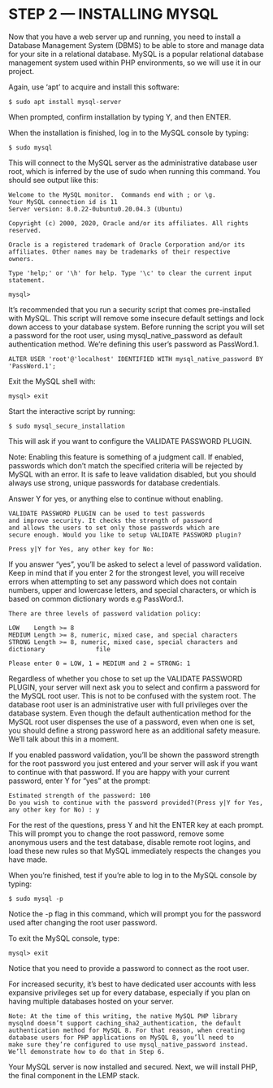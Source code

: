 # STEP 2 — INSTALLING MYSQL

Now that you have a web server up and running, you need to install a Database Management System (DBMS) to be able to store and manage 
data for your site in a relational database. MySQL is a popular relational database management system used within PHP environments,
so we will use it in our project.

Again, use ‘apt’ to acquire and install this software:

```
$ sudo apt install mysql-server
```

When prompted, confirm installation by typing Y, and then ENTER.

When the installation is finished, log in to the MySQL console by typing:

```
$ sudo mysql
```

This will connect to the MySQL server as the administrative database user root, which is inferred by the use of sudo when running
this command. You should see output like this:

```
Welcome to the MySQL monitor.  Commands end with ; or \g.
Your MySQL connection id is 11
Server version: 8.0.22-0ubuntu0.20.04.3 (Ubuntu)

Copyright (c) 2000, 2020, Oracle and/or its affiliates. All rights reserved.

Oracle is a registered trademark of Oracle Corporation and/or its
affiliates. Other names may be trademarks of their respective
owners.

Type 'help;' or '\h' for help. Type '\c' to clear the current input statement.

mysql> 
```

It’s recommended that you run a security script that comes pre-installed with MySQL. This script will remove some insecure default 
settings and lock down access to your database system. Before running the script you will set a password for the root user, 
using mysql_native_password as default authentication method. We’re defining this user’s password as PassWord.1.

```
ALTER USER 'root'@'localhost' IDENTIFIED WITH mysql_native_password BY 'PassWord.1';
```

Exit the MySQL shell with:

```
mysql> exit
```

Start the interactive script by running:

```
$ sudo mysql_secure_installation
```

This will ask if you want to configure the VALIDATE PASSWORD PLUGIN.

Note: Enabling this feature is something of a judgment call. If enabled, passwords which don’t match the specified criteria will 
be rejected by MySQL with an error. It is safe to leave validation disabled, but you should always use strong, unique passwords
for database credentials.

Answer Y for yes, or anything else to continue without enabling.

```
VALIDATE PASSWORD PLUGIN can be used to test passwords
and improve security. It checks the strength of password
and allows the users to set only those passwords which are
secure enough. Would you like to setup VALIDATE PASSWORD plugin?

Press y|Y for Yes, any other key for No:
```

If you answer “yes”, you’ll be asked to select a level of password validation. Keep in mind that if you enter 2 for the strongest 
level, you will receive errors when attempting to set any password which does not contain numbers, upper and lowercase letters, and 
special characters, or which is based on common dictionary words e.g PassWord.1.

```
There are three levels of password validation policy:

LOW    Length >= 8
MEDIUM Length >= 8, numeric, mixed case, and special characters
STRONG Length >= 8, numeric, mixed case, special characters and dictionary              file

Please enter 0 = LOW, 1 = MEDIUM and 2 = STRONG: 1
```

Regardless of whether you chose to set up the VALIDATE PASSWORD PLUGIN, your server will next ask you to select and confirm a
password for the MySQL root user. This is not to be confused with the system root. The database root user is an administrative user 
with full privileges over the database system. Even though the default authentication method for the MySQL root user dispenses
the use of a password, even when one is set, you should define a strong password here as an additional safety measure. 
We’ll talk about this in a moment.

If you enabled password validation, you’ll be shown the password strength for the root password you just entered and your server
will ask if you want to continue with that password. If you are happy with your current password, enter Y for “yes” at the prompt:


```
Estimated strength of the password: 100 
Do you wish to continue with the password provided?(Press y|Y for Yes, any other key for No) : y
```

For the rest of the questions, press Y and hit the ENTER key at each prompt. This will prompt you to change the root password,
remove some anonymous users and the test database, disable remote root logins, and load these new rules so that MySQL immediately 
respects the changes you have made.

When you’re finished, test if you’re able to log in to the MySQL console by typing:

```
$ sudo mysql -p
```

Notice the -p flag in this command, which will prompt you for the password used after changing the root user password.

To exit the MySQL console, type:

```
mysql> exit
```

Notice that you need to provide a password to connect as the root user.

For increased security, it’s best to have dedicated user accounts with less expansive privileges set up for every database, 
especially if you plan on having multiple databases hosted on your server.


```
Note: At the time of this writing, the native MySQL PHP library mysqlnd doesn’t support caching_sha2_authentication, the default
authentication method for MySQL 8. For that reason, when creating database users for PHP applications on MySQL 8, you’ll need to
make sure they’re configured to use mysql_native_password instead. We’ll demonstrate how to do that in Step 6.
```

Your MySQL server is now installed and secured. Next, we will install PHP, the final component in the LEMP stack.
